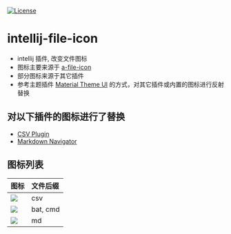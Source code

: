 [![License](https://img.shields.io/badge/License-Apache%202.0-blue.svg)](https://opensource.org/licenses/Apache-2.0)

# intellij-file-icon

* intellij 插件, 改变文件图标
* 图标主要来源于 [a-file-icon](https://github.com/ihodev/a-file-icon)
* 部分图标来源于其它插件
* 参考主题插件 [Material Theme UI](https://plugins.jetbrains.com/plugin/8006-material-theme-ui) 的方式，对其它插件或内置的图标进行反射替换

## 对以下插件的图标进行了替换

* [CSV Plugin](https://plugins.jetbrains.com/plugin/10037-csv-plugin)
* [Markdown Navigator](https://plugins.jetbrains.com/plugin/7896-markdown-navigator)

## 图标列表

| 图标                    | 文件后缀  |
|:-----------------------|:---------|
| ![][file_type_csv]     | csv      |
| ![][file_type_windows] | bat, cmd |
| ![][MarkdownPlugin]    | md       |

[file_type_csv]: src/main/resources/icons/file_type_csv.png
[file_type_windows]: src/main/resources/icons/file_type_windows.png
[MarkdownPlugin]: src/main/resources/icons/MarkdownPlugin.png

[a-file-icon]: https://github.com/ihodev/a-file-icon